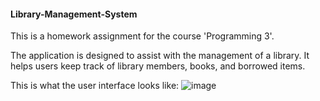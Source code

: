 #### Library-Management-System
This is a homework assignment for the course 'Programming 3'.

The application is designed to assist with the management of a library. It helps users keep track of library members, books, and borrowed items.

This is what the user interface looks like:
![image](https://github.com/user-attachments/assets/b6e05fe1-1ad0-437b-8f6b-24a833ecd010)
